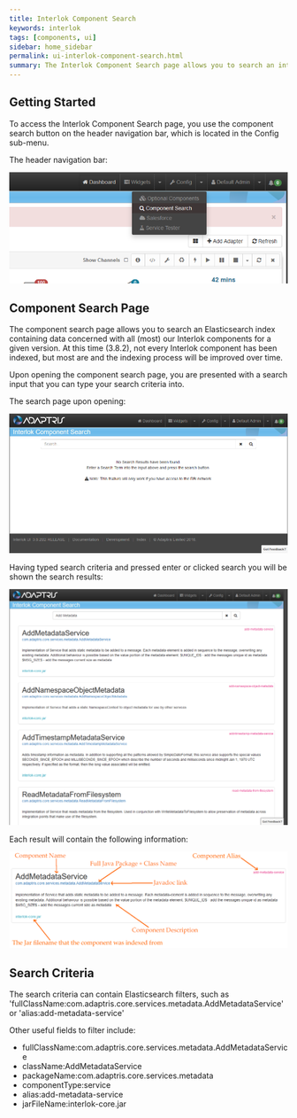```yaml
---
title: Interlok Component Search
keywords: interlok
tags: [components, ui]
sidebar: home_sidebar
permalink: ui-interlok-component-search.html
summary: The Interlok Component Search page allows you to search an interlok component database. (Since 3.8.2)
---
```


## Getting Started ##

To access the Interlok Component Search page, you use the component search button on the header navigation bar, which is located in the Config sub-menu.

The header navigation bar:

 ![Navigation bar with search shown](../../images/ui-user-guide/component-search-nav.png)

## Component Search Page ##

The component search page allows you to search an Elasticsearch index containing data concerned with all (most) our Interlok components for a given version. At this time (3.8.2), not every Interlok component has been indexed, but most are and the indexing process will be improved over time.

Upon opening the component search page, you are presented with a search input that you can type your search criteria into. 

The search page upon opening:

 ![Component Search Page](../../images/ui-user-guide/component-search-blank.png)

Having typed search criteria and pressed enter or clicked search you will be shown the search results:

 ![Component Search Page](../../images/ui-user-guide/component-search.png)
 
Each result will contain the following information:

![Component Search Page](../../images/ui-user-guide/component-search-anotated.png)
 

## Search Criteria ##

The search criteria can contain Elasticsearch filters, such as
'fullClassName:com.adaptris.core.services.metadata.AddMetadataService' or 'alias:add-metadata-service'

Other useful fields to filter include:
* fullClassName:com.adaptris.core.services.metadata.AddMetadataService
* className:AddMetadataService
* packageName:com.adaptris.core.services.metadata
* componentType:service
* alias:add-metadata-service
* jarFileName:interlok-core.jar

